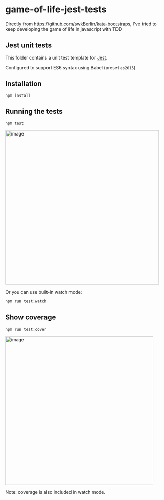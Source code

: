 # game-of-life-jest-tests
Directly from https://github.com/swkBerlin/kata-bootstraps, I've tried to keep developing the game of life in javascript with TDD

## Jest unit tests

This folder contains a unit test template for [Jest](https://facebook.github.io/jest).

Configured to support ES6 syntax using Babel (preset `es2015`)

## Installation

```bash
npm install
```

## Running the tests

```bash
npm test
```

<img width="481" alt="image" src="https://user-images.githubusercontent.com/6985234/201547891-3c4f6958-bf6e-487a-b98e-bf7d798e9d71.png">


Or you can use built-in watch mode:

```bash
npm run test:watch
```

## Show coverage

```bash
npm run test:cover
```

<img width="463" alt="image" src="https://user-images.githubusercontent.com/6985234/201547800-f9d5c37b-42e3-47e7-9435-0a80c2d02ec4.png">


Note: coverage is also included in watch mode.

